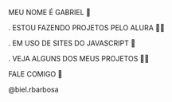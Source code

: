 MEU NOME É GABRIEL 🥇



. ESTOU FAZENDO PROJETOS PELO ALURA 👨‍💻

. EM USO DE SITES DO JAVASCRIPT 🏢

. VEJA ALGUNS DOS MEUS PROJETOS 👨‍💼


FALE COMIGO 🖤

@biel.rbarbosa

